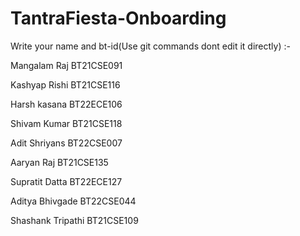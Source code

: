 # TantraFiesta-Onboarding
Write your name and bt-id(Use git commands dont edit it directly) :-

Mangalam Raj BT21CSE091

Kashyap Rishi BT21CSE116

Harsh kasana BT22ECE106
 

Shivam Kumar BT21CSE118

Adit Shriyans BT22CSE007

Aaryan Raj BT21CSE135

Supratit Datta BT22ECE127

Aditya Bhivgade BT22CSE044

Shashank Tripathi BT21CSE109



